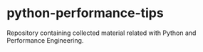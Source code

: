 # python-performance-tips
Repository containing collected material related with Python and Performance Engineering.
